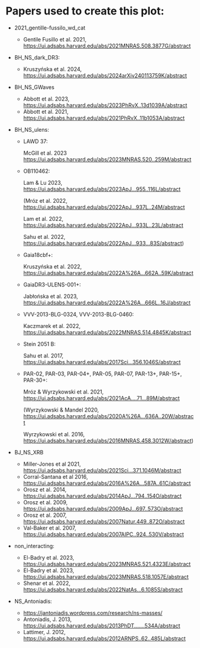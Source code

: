 # Papers used to create this plot:
- 2021_gentille-fussilo_wd_cat
  - Gentile Fusillo et al. 2021, https://ui.adsabs.harvard.edu/abs/2021MNRAS.508.3877G/abstract
- BH_NS_dark_DR3:
  - Kruszyńska et al. 2024, https://ui.adsabs.harvard.edu/abs/2024arXiv240113759K/abstract
- BH_NS_GWaves
  - Abbott et al. 2023, https://ui.adsabs.harvard.edu/abs/2023PhRvX..13d1039A/abstract
  - Abbott et al. 2021, https://ui.adsabs.harvard.edu/abs/2021PhRvX..11b1053A/abstract
- BH_NS_ulens:
  - LAWD 37: 
  
    McGill et al. 2023 https://ui.adsabs.harvard.edu/abs/2023MNRAS.520..259M/abstract
  - OB110462:
  
    Lam & Lu 2023, https://ui.adsabs.harvard.edu/abs/2023ApJ...955..116L/abstract

    (Mróz et al. 2022, https://ui.adsabs.harvard.edu/abs/2022ApJ...937L..24M/abstract
  
    Lam et al. 2022, https://ui.adsabs.harvard.edu/abs/2022ApJ...933L..23L/abstract
  
    Sahu et al. 2022, https://ui.adsabs.harvard.edu/abs/2022ApJ...933...83S/abstract)
  - Gaia18cbf+:  
    
    Kruszyńska et al. 2022, https://ui.adsabs.harvard.edu/abs/2022A%26A...662A..59K/abstract
  - GaiaDR3-ULENS-001+:
  
    Jabłońska et al. 2023, https://ui.adsabs.harvard.edu/abs/2022A%26A...666L..16J/abstract
  - VVV-2013-BLG-0324, VVV-2013-BLG-0460:
  
    Kaczmarek et al. 2022, https://ui.adsabs.harvard.edu/abs/2022MNRAS.514.4845K/abstract  
  - Stein 2051 B:

    Sahu et al. 2017, https://ui.adsabs.harvard.edu/abs/2017Sci...356.1046S/abstract
  - PAR-02, PAR-03, PAR-04+, PAR-05, PAR-07, PAR-13+, PAR-15+, PAR-30+:

    Mróz & Wyrzykowski et al. 2021, https://ui.adsabs.harvard.edu/abs/2021AcA....71...89M/abstract
  
    (Wyrzykowski & Mandel 2020, https://ui.adsabs.harvard.edu/abs/2020A%26A...636A..20W/abstract
    
    Wyrzykowski et al. 2016, https://ui.adsabs.harvard.edu/abs/2016MNRAS.458.3012W/abstract)

- BJ_NS_XRB
  - Miller-Jones et al 2021, https://ui.adsabs.harvard.edu/abs/2021Sci...371.1046M/abstract
  - Corral-Santana et al 2016, https://ui.adsabs.harvard.edu/abs/2016A%26A...587A..61C/abstract
  - Orosz et al. 2014, https://ui.adsabs.harvard.edu/abs/2014ApJ...794..154O/abstract
  - Orosz et al. 2009, https://ui.adsabs.harvard.edu/abs/2009ApJ...697..573O/abstract
  - Orosz et al. 2007, https://ui.adsabs.harvard.edu/abs/2007Natur.449..872O/abstract
  - Val-Baker et al. 2007, https://ui.adsabs.harvard.edu/abs/2007AIPC..924..530V/abstract

- non_interacting:
  - El-Badry et al. 2023, https://ui.adsabs.harvard.edu/abs/2023MNRAS.521.4323E/abstract
  - El-Badry et al. 2023, https://ui.adsabs.harvard.edu/abs/2023MNRAS.518.1057E/abstract
  - Shenar et al. 2022, https://ui.adsabs.harvard.edu/abs/2022NatAs...6.1085S/abstract

- NS_Antoniadis:
  - https://jantoniadis.wordpress.com/research/ns-masses/
  - Antoniadis, J. 2013, https://ui.adsabs.harvard.edu/abs/2013PhDT.......534A/abstract
  - Lattimer, J. 2012, https://ui.adsabs.harvard.edu/abs/2012ARNPS..62..485L/abstract
